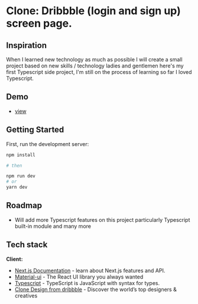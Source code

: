 # Clone: Dribbble (login and sign up) screen page.

## Inspiration

When I learned new technology as much as possible I will create a small project based on new skills / technology ladies and gentlemen here's my first Typescript side project, I'm still on the process of learning so far I loved Typescript.

## Demo

- [view](https://clone-dribbble-login-sign-screen.netlify.app/)

## Getting Started	

First, run the development server:

```bash
npm install

# then

npm run dev
# or
yarn dev
```

## Roadmap

- Will add more Typescript features on this project particularly Typescript built-in module and many more

## Tech stack

**Client:**

- [Next.js Documentation](https://nextjs.org/docs) - learn about Next.js features and API.
- [Material-ui](https://mui.com/) - The React UI library you always wanted
- [Typescript](https://www.typescriptlang.org/) - TypeScript is JavaScript with syntax for types.
- [Clone Design from dribbble](https://dribbble.com/) - Discover the world’s top designers & creatives
